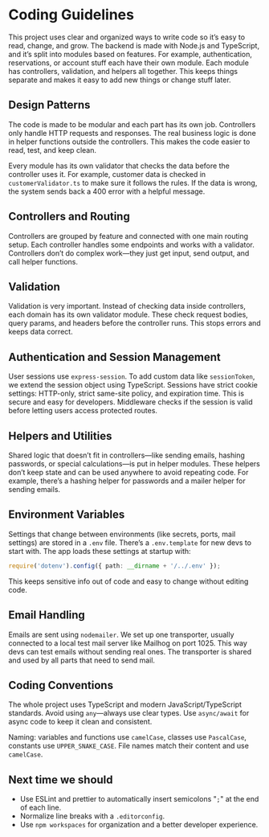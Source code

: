 # Coding Guidelines

This project uses clear and organized ways to write code so it’s easy to read, change, and grow. The backend is made with Node.js and TypeScript, and it’s split into modules based on features. For example, authentication, reservations, or account stuff each have their own module. Each module has controllers, validation, and helpers all together. This keeps things separate and makes it easy to add new things or change stuff later.

## Design Patterns

The code is made to be modular and each part has its own job. Controllers only handle HTTP requests and responses. The real business logic is done in helper functions outside the controllers. This makes the code easier to read, test, and keep clean.

Every module has its own validator that checks the data before the controller uses it. For example, customer data is checked in `customerValidator.ts` to make sure it follows the rules. If the data is wrong, the system sends back a 400 error with a helpful message.

## Controllers and Routing

Controllers are grouped by feature and connected with one main routing setup. Each controller handles some endpoints and works with a validator. Controllers don’t do complex work—they just get input, send output, and call helper functions.

## Validation

Validation is very important. Instead of checking data inside controllers, each domain has its own validator module. These check request bodies, query params, and headers before the controller runs. This stops errors and keeps data correct.

## Authentication and Session Management

User sessions use `express-session`. To add custom data like `sessionToken`, we extend the session object using TypeScript. Sessions have strict cookie settings: HTTP-only, strict same-site policy, and expiration time. This is secure and easy for developers. Middleware checks if the session is valid before letting users access protected routes.

## Helpers and Utilities

Shared logic that doesn’t fit in controllers—like sending emails, hashing passwords, or special calculations—is put in helper modules. These helpers don’t keep state and can be used anywhere to avoid repeating code. For example, there’s a hashing helper for passwords and a mailer helper for sending emails.

## Environment Variables

Settings that change between environments (like secrets, ports, mail settings) are stored in a `.env` file. There’s a `.env.template` for new devs to start with. The app loads these settings at startup with:

```ts
require('dotenv').config({ path: __dirname + '/../.env' });
```

This keeps sensitive info out of code and easy to change without editing code.

## Email Handling

Emails are sent using `nodemailer`. We set up one transporter, usually connected to a local test mail server like Mailhog on port 1025. This way devs can test emails without sending real ones. The transporter is shared and used by all parts that need to send mail.

## Coding Conventions

The whole project uses TypeScript and modern JavaScript/TypeScript standards. Avoid using `any`—always use clear types. Use `async/await` for async code to keep it clean and consistent.

Naming: variables and functions use `camelCase`, classes use `PascalCase`, constants use `UPPER_SNAKE_CASE`. File names match their content and use `camelCase`.

## Next time we should
* Use ESLint and prettier to automatically insert semicolons "`;`" at the end of each line.
* Normalize line breaks with a `.editorconfig`.
* Use `npm workspaces` for organization and a better developer experience.